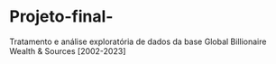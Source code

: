 # Projeto-final-
Tratamento e análise exploratória de dados da base  Global Billionaire Wealth &amp; Sources [2002-2023]


